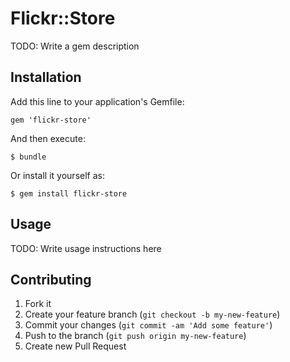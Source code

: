# Flickr::Store

TODO: Write a gem description

## Installation

Add this line to your application's Gemfile:

    gem 'flickr-store'

And then execute:

    $ bundle

Or install it yourself as:

    $ gem install flickr-store

## Usage

TODO: Write usage instructions here

## Contributing

1. Fork it
2. Create your feature branch (`git checkout -b my-new-feature`)
3. Commit your changes (`git commit -am 'Add some feature'`)
4. Push to the branch (`git push origin my-new-feature`)
5. Create new Pull Request
